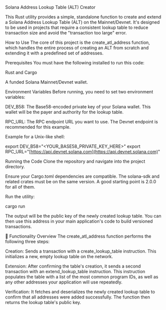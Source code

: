 Solana Address Lookup Table (ALT) Creator

This Rust utility provides a simple, standalone function to create and extend a Solana Address Lookup Table (ALT) on the Mainnet/Devnet. It's designed to be used in projects that require a consistent lookup table to reduce transaction size and avoid the "transaction too large" error.

How to Use
The core of this project is the create_atl_address function, which handles the entire process of creating an ALT from scratch and extending it with a predefined set of addresses.

Prerequisites
You must have the following installed to run this code:

Rust and Cargo

A funded Solana Mainnet/Devnet wallet.

Environment Variables
Before running, you need to set two environment variables:

DEV_B58: The Base58-encoded private key of your Solana wallet. This wallet will be the payer and authority for the lookup table.

RPC_URL: The RPC endpoint URL you want to use. The Devnet endpoint is recommended for this example.

Example for a Unix-like shell:

export DEV_B58="<YOUR_BASE58_PRIVATE_KEY_HERE>"
export RPC_URL="[https://api.devnet.solana.com](https://api.devnet.solana.com)"

Running the Code
Clone the repository and navigate into the project directory.

Ensure your Cargo.toml dependencies are compatible. The solana-sdk and related crates must be on the same version. A good starting point is 2.0.0 for all of them.

Run the utility:

cargo run

The output will be the public key of the newly created lookup table. You can then use this address in your main application's code to build versioned transactions.


🧠 Functionality Overview
The create_atl_address function performs the following three steps:

Creation: Sends a transaction with a create_lookup_table instruction. This initializes a new, empty lookup table on the network.

Extension: After confirming the table's creation, it sends a second transaction with an extend_lookup_table instruction. This instruction populates the table with a list of the most common program IDs, as well as any other addresses your application will use repeatedly.

Verification: It fetches and deserializes the newly created lookup table to confirm that all addresses were added successfully. The function then returns the lookup table's public key.
